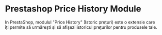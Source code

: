 # Prestashop Price History Module
In PrestaShop, modulul "Price History" (Istoric prețuri) este o extensie care îți permite să urmărești și să afișezi istoricul prețurilor pentru produsele tale.

